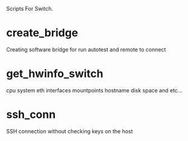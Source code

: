 Scripts For Switch.

# create_bridge
Creating software bridge for run autotest and remote to connect

# get_hwinfo_switch
cpu
system
eth interfaces
mountpoints
hostname
disk space and etc...

# ssh_conn
SSH connection without checking keys on the host
